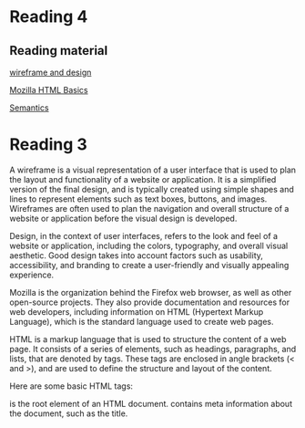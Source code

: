 # Reading 4
## Reading material

[wireframe and design](https://careerfoundry.com/en/blog/ux-design/how-to-create-your-first-wireframe/)

[Mozilla HTML Basics](https://developer.mozilla.org/en-US/docs/Learn/Getting_started_with_the_web/HTML_basics)

[Semantics](https://developer.mozilla.org/en-US/docs/Glossary/Semantics)

# Reading 3
A wireframe is a visual representation of a user interface that is used to plan the layout and functionality of a website or application. It is a simplified version of the final design, and is typically created using simple shapes and lines to represent elements such as text boxes, buttons, and images. Wireframes are often used to plan the navigation and overall structure of a website or application before the visual design is developed.

Design, in the context of user interfaces, refers to the look and feel of a website or application, including the colors, typography, and overall visual aesthetic. Good design takes into account factors such as usability, accessibility, and branding to create a user-friendly and visually appealing experience.

Mozilla is the organization behind the Firefox web browser, as well as other open-source projects. They also provide documentation and resources for web developers, including information on HTML (Hypertext Markup Language), which is the standard language used to create web pages.

HTML is a markup language that is used to structure the content of a web page. It consists of a series of elements, such as headings, paragraphs, and lists, that are denoted by tags. These tags are enclosed in angle brackets (< and >), and are used to define the structure and layout of the content.

Here are some basic HTML tags:

<html> is the root element of an HTML document.
<head> contains meta information about the document, such as the title.
<title> is the title of the document, which is displayed in the browser's title bar.
<body> contains the main content of the document.
<h1> to <h6> are headings of different levels.
<p> is used for paragraphs of text.
<a> is used for links.
<img> is used to embed images.
<ul> and <ol> are used for unordered and ordered lists, respectively.
<li> is used for list items.
Mozilla has a comprehensive resources and tutorials on web development, including HTML, CSS and Javascript on website like MDN web docs. They also provide examples and explanations for different elements and attributes that you can use in HTML.

Semantics refers to the meaning of words and phrases in a language or system. In the context of web development, semantics refers to the use of HTML elements and attributes in a way that accurately describes the meaning and structure of the content on a web page. This helps search engines, screen readers, and other software understand the content and present it in an appropriate way.

The use of semantic HTML elements, such as <header>, <nav>, <main>, <article>, <section>, <aside>, <footer>, <figure> etc, helps browsers, search engines and assistive technologies to understand the structure and purpose of the content on the page, providing rich and contextually relevant information for the user.

For example, using an <h1> tag for the main title of a web page and <p> tag for the paragraph text is a semantic choice, because it makes the structure and purpose of the content clear.

It's also important to use semantic attributes, such as alt for images and label for form fields to make web content more accessible, and provide extra details and context to the search engines.

In conclusion, I feel very confident in my comprehension of the above material.